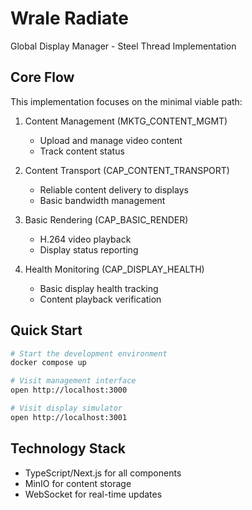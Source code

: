 # Wrale Radiate

Global Display Manager - Steel Thread Implementation

## Core Flow

This implementation focuses on the minimal viable path:

1. Content Management (MKTG_CONTENT_MGMT)
   - Upload and manage video content
   - Track content status

2. Content Transport (CAP_CONTENT_TRANSPORT)
   - Reliable content delivery to displays
   - Basic bandwidth management

3. Basic Rendering (CAP_BASIC_RENDER)
   - H.264 video playback
   - Display status reporting

4. Health Monitoring (CAP_DISPLAY_HEALTH)
   - Basic display health tracking
   - Content playback verification

## Quick Start

```bash
# Start the development environment
docker compose up

# Visit management interface
open http://localhost:3000

# Visit display simulator
open http://localhost:3001
```

## Technology Stack

- TypeScript/Next.js for all components
- MinIO for content storage
- WebSocket for real-time updates